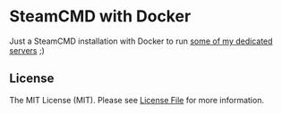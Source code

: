# SteamCMD with Docker

Just a SteamCMD installation with Docker to run [some of my dedicated servers](https://github.com/flyingluscas/steam-dedicated-servers) ;)

## License

The MIT License (MIT). Please see [License File](LICENSE.md) for more information.
